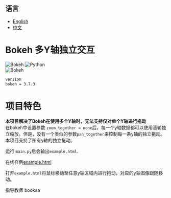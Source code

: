 ## 语言

- [English](README.md)
- [中文](README_zh.md)

# Bokeh 多Y轴独立交互
![Bokeh](https://static.bokeh.org/logos/logotype.svg) 
![Python](https://img.shields.io/badge/Python-3.13.5-blue.svg)  
![Bokeh](https://img.shields.io/badge/Bokeh-3.7.3-orange.svg) 
```bash
version
bokeh = 3.7.3
```
# 项目特色  
**本项目解决了Bokeh在使用多个Y轴时，无法支持仅对单个Y轴进行拖动**  
在bokeh中设置参数 `zoom_together = none`后，每一个y轴数据都可以使用滚轮独立缩放。但是，没有一个类似的参数`pan_together`来控制每一条y轴的独立拖动。本项目支持了所有y轴的独立拖动。  
   
运行 `main.py`后会输出`example.html`.   
   
在线样例[example.html](https://chenlingyu59-jpg.github.io/bokeh_Independent_axis_panning/example.html)  
   
打开`example.html`将鼠标移动至任意y轴区域内进行拖动，对应的y轴图像跟随移动。  


指导教师 bookaa
